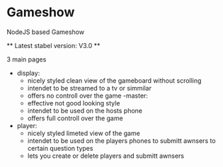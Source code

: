 # Gameshow

NodeJS based Gameshow

** Latest stabel version: V3.0 **

3 main pages
- display: 
  - nicely styled clean view of the gameboard without scrolling
  - intendet to be streamed to a tv or simmilar
  - offers no controll over the game
-master:
  - effective not good looking style
  - intendet to be used on the hosts phone
  - offers full controll over the game
- player:
  - nicely styled limeted view of the game
  - intendet to be used on the players phones to submitt awnsers to certain question types
  - lets you create or delete players and submitt awnsers
